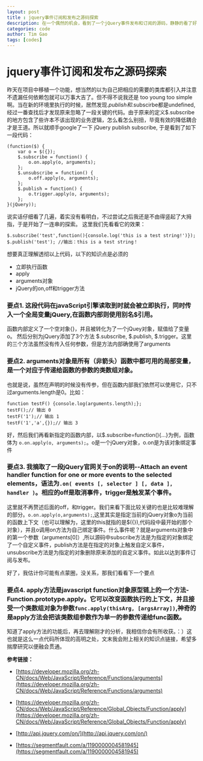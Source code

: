 ```yaml
---
layout: post
title : jquery事件订阅和发布之源码探索
description: 在一个偶然的机会，看到了一个jQuery事件发布和订阅的源码，静静的看了好久依然不明觉厉，默默的竖起来大拇指，进而引发了一连串的探索，所以有了这篇博文。
categories: code
author: Tim Gao
tags: [codes]
---
```

# jquery事件订阅和发布之源码探索

昨天在项目中移植一个功能，想当然的以为自己把相应的需要的类库都引入并注意不遗漏任何依赖包就可以万事大吉了。但不得不说我还是 too young too simple 啊。当在新的环境里执行的时候，居然发现$.publish和$.subscirbe都是undefined, 经过一番查找后才发现原来忽略了一段关键的代码。由于原来的定义$.subscribe的地方包含了些许本不该出现的业务逻辑，怎么看怎么别扭，毕竟有效的降低耦合才是王道。所以就顺手google了一下 jQuery publish subscribe, 于是看到了如下一段代码：

    (function($) { 
        var o = $({}); 
        $.subscribe = function() { 
            o.on.apply(o, arguments); 
        }; 
        $.unsubscribe = function() { 
            o.off.apply(o, arguments); 
        }; 
        $.publish = function() { 
            o.trigger.apply(o, arguments); 
        }; 
    }(jQuery));

说实话仔细看了几遍，着实没有看明白，不过尝试之后我还是不由得竖起了大拇指，于是开始了一连串的探索。
这里我们先看看它的效果：

    $.subscribe('test',function(){console.log('this is a test string!')});
    $.publish('test'); //输出：this is a test string！

想要真正理解透彻以上代码，以下的知识点是必须的

* 立即执行函数
* apply
* arguments对象
* jQuery的on,off和trigger方法

### 要点1. 这段代码在javaScript引擎读取到时就会被立即执行，同时传入一个全局变量jQuery,在函数内部则使用别名$引用。

函数内部定义了一个空对象{}，并且被转化为了一个jQuey对象，赋值给了变量o。 然后分别为jQuery添加了3个方法
$.subscribe, $.publish, $.trigger。这里的三个方法虽然没有传入任何参数，但是方法内部确使用了arguments

### 要点2. arguments对象是所有（非箭头）函数中都可用的局部变量，是一个对应于传递给函数的参数的类数组对象。

也就是说，虽然在声明的时候没有传参，但在函数内部我们依然可以使用它，只不过arguments.length是0。比如：
 
    function testF() {console.log(arguments.length);};
    testF();// 输出 0
    testF('1');// 输出 1
    testF('1','a',{});// 输出 3

好，然后我们再看新指定的函数内部，以$.subscribe=function(){...}为例，函数体为 `o.on.apply(o, arguments);`。o是一个jQuery对象，o.on是为该对象绑定事件

### 要点3. 我摘取了一段jQuery官网关于on的说明--Attach an event handler function for one or more events to the selected elements，语法为`.on( events [, selector ] [, data ], handler )`。相应的off是取消事件，trigger是触发某个事件。

这里就不再赘述后面的off，和trigger。我们来看下面比较关键的也是比较难理解的部分。`o.on.apply(o,arguments);`,这里其实是指定当前的jQuery对象o为当前的函数上下文（也可以理解为，这里的this就指的是$({}),代码段中最开始的那个对象），并且o调用on方法为自己绑定事件。什么事件呢？就是arguments对象中的第一个参数（arguments[0]）,所以源码中subscribe方法是为指定的对象绑定了一个自定义事件，publish方法是在指定的对象上触发自定义事件，unsubscribe方法是为指定的对象删除原来添加的自定义事件。如此以达到事件订阅与发布。

好了，我估计你可能有点蒙圈，没关系，那我们看看下一个要点

### 要点4. apply方法是javascript function对象原型链上的一个方法-Function.prototype.apply。它可以改变函数执行的上下文，并且接受一个类数组对象为参数`func.apply(thisArg, [argsArray])`,神奇的是apply方法会把该类数组参数作为单一的参数传递给func函数。

知道了apply方法的功能后，再去理解刚才的分析，我相信你会有所收获。：）这也就是这么一点代码所体现的高明之处，文末我会附上相关的知识点链接，希望多揣摩研究以便融会贯通。

**参考链接：**

* [https://developer.mozilla.org/zh-CN/docs/Web/JavaScript/Reference/Functions/arguments](https://developer.mozilla.org/zh-CN/docs/Web/JavaScript/Reference/Functions/arguments)

* [https://developer.mozilla.org/zh-CN/docs/Web/JavaScript/Reference/Global_Objects/Function/apply](https://developer.mozilla.org/zh-CN/docs/Web/JavaScript/Reference/Global_Objects/Function/apply)

* [http://api.jquery.com/on/](http://api.jquery.com/on/)

* [https://segmentfault.com/a/1190000004581945](https://segmentfault.com/a/1190000004581945)


